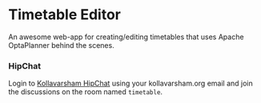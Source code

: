 Timetable Editor
================

An awesome web-app for creating/editing timetables that uses Apache OptaPlanner behind the scenes.


### HipChat
Login to [Kollavarsham HipChat](https://kollavarsham.hipchat.com/chat) using your kollavarsham.org email and join the discussions on the room named `timetable`.
